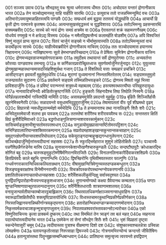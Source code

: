 001  सञ्जय उवाच
001a सौभद्रस्तु वचः श्रुत्वा धर्मराजस्य धीमतः
001c अचोदयत यन्तारं द्रोणानीकाय भारत
002a तेन सञ्चोद्यमानस्तु याहि याहीति सारथिः
002c प्रत्युवाच ततो राजन्नभिमन्युमिदं वचः
003a अतिभारोऽयमायुष्मन्नाहितस्त्वयि पाण्डवैः
003c सम्प्रधार्य क्षमं बुद्ध्या ततस्त्वं योद्धुमर्हसि
004a आचार्यो हि कृती द्रोणः परमास्त्रे कृतश्रमः
004c अत्यन्तसुखसंवृद्धस्त्वं च युद्धविशारदः
005a ततोऽभिमन्युः प्रहसन्सारथिं वाक्यमब्रवीत्
005c सारथे को न्वयं द्रोणः समग्रं क्षत्रमेव वा
006a ऐरावतगतं शक्रं सहामरगणैरहम्
006c योधयेयं रणमुखे न मे क्षत्रेऽद्य विस्मयः
006e न ममैतद्द्विषत्सैन्यं कलामर्हति षोडशीम्
007a अपि विश्वजितं विष्णुं मातुलं प्राप्य सूतज
007c पितरं चार्जुनं सङ्ख्ये न भीर्मामुपयास्यति
008a ततोऽभिमन्युस्तां वाचं कदर्थीकृत्य सारथेः
008c याहीत्येवाब्रवीदेनं द्रोणानीकाय माचिरम्
009a ततः सञ्चोदयामास हयानस्य त्रिहायनान्
009c नातिहृष्टमनाः सूतो हेमभाण्डपरिच्छदान्
010a ते प्रेषिताः सुमित्रेण द्रोणानीकाय वाजिनः
010c द्रोणमभ्यद्रवन्राजन्महावेगपराक्रमाः
011a तमुदीक्ष्य तथायान्तं सर्वे द्रोणपुरोगमाः
011c अभ्यवर्तन्त कौरव्याः पाण्डवाश्च तमन्वयुः
012a स कर्णिकारप्रवरोच्छ्रितध्वजः सुवर्णवर्मार्जुनिरर्जुनाद्वरः
012c युयुत्सया द्रोणमुखान्महारथान्समासदत्सिंहशिशुर्यथा गजान्
013a ते विंशतिपदे यत्ताः सम्प्रहारं प्रचक्रिरे
013c आसीद्गाङ्ग इवावर्तो मुहूर्तमुदधेरिव
014a शूराणां युध्यमानानां निघ्नतामितरेतरम्
014c सङ्ग्रामस्तुमुलो राजन्प्रावर्तत सुदारुणः
015a प्रवर्तमाने सङ्ग्रामे तस्मिन्नतिभयङ्करे
015c द्रोणस्य मिषतो व्यूहं भित्त्वा प्राविशदार्जुनिः
016a तं प्रविष्टं परान्घ्नन्तं शत्रुमध्ये महाबलम्
016c हस्त्यश्वरथपत्त्यौघाः परिवव्रुरुदायुधाः
017a नानावादित्रनिनदैः क्ष्वेडितोत्क्रुष्टगर्जितैः
017c हुङ्कारैः सिंहनादैश्च तिष्ठ तिष्ठेति निस्वनैः
018a घोरैर्हलहलाशब्दैर्मा गास्तिष्ठैहि मामिति
018c असावहममुत्रेति प्रवदन्तो मुहुर्मुहुः
019a बृंहितैः शिञ्जितैर्हासैः खुरनेमिस्वनैरपि
019c सन्नादयन्तो वसुधामभिदुद्रुवुरार्जुनिम्
020a तेषामापततां वीरः पूर्वं शीघ्रमथो दृढम्
020c क्षिप्रास्त्रो न्यवधीद्व्रातान्मर्मज्ञो मर्मभेदिभिः
021a ते हन्यमानाश्च तथा नानालिङ्गैः शितैः शरैः
021c अभिपेतुस्तमेवाजौ शलभा इव पावकम्
022a ततस्तेषां शरीरैश्च शरीरावयवैश्च सः
022c सन्तस्तार क्षितिं क्षिप्रं कुशैर्वेदिमिवाध्वरे
023a बद्धगोधाङ्गुलित्राणान्सशरावरकार्मुकान्
023c सासिचर्माङ्कुशाभीशून्सतोमरपरश्वधान्
024a सगुडायोमुखप्रासान्सर्ष्टितोमरपट्टिशान्
024c सभिण्डिपालपरिघान्सशक्तिवरकम्पनान्
025a सप्रतोदमहाशङ्खान्सकुन्तान्सकचग्रहान्
025c समुद्गरक्षेपणीयान्सपाशपरिघोपलान्
026a सकेयूराङ्गदान्बाहून्हृद्यगन्धानुलेपनान्
026c सञ्चिच्छेदार्जुनिर्वृत्तांस्त्वदीयानां सहस्रशः
027a तैः स्फुरद्भिर्महाराज शुशुभे लोहितोक्षितैः
027c पञ्चास्यैः पन्नगैश्छिन्नैर्गरुडेनेव मारिष
028a सुनासाननकेशान्तैरव्रणैश्चारुकुण्डलैः
028c सन्दष्टौष्ठपुटैः क्रोधात्क्षरद्भिः शोणितं बहु
029a चारुस्रङ्मुकुटोष्णीषैर्मणिरत्नविराजितैः
029c विनालनलिनाकारैर्दिवाकरशशिप्रभैः
030a हितप्रियंवदैः काले बहुभिः पुण्यगन्धिभिः
030c द्विषच्छिरोभिः पृथिवीमवतस्तार फाल्गुणिः
031a गन्धर्वनगराकारान्विधिवत्कल्पितान्रथान्
031c वीषामुखान्वित्रिवेणून्व्यस्तदण्डकबन्धुरान्
032a विजङ्घकूबराक्षांश्च विनेमीननरानपि
032c विचक्रोपस्करोपस्थान्भग्नोपकरणानपि
033a प्रशातितोपकरणान्हतयोधान्सहस्रशः
033c शरैर्विशकलीकुर्वन्दिक्षु सर्वास्वदृश्यत
034a पुनर्द्विपान्द्विपारोहान्वैजयन्त्यङ्कुशध्वजान्
034c तूणान्वर्माण्यथो कक्ष्या ग्रैवेयानथ कम्बलान्
035a घण्टाः शुण्डान्विषाणाग्रान्क्षुरपालान्पदानुगान्
035c शरैर्निशितधाराग्रैः शात्रवाणामशातयत्
036a वनायुजान्पार्वतीयान्काम्बोजारट्टबाह्लिकान्
036c स्थिरवालधिकर्णाक्षाञ्जवनान्साधुवाहिनः
037a स्वारूढाञ्शिक्षितैर्योधैः शक्त्यृष्टिप्रासयोधिभिः
037c विध्वस्तचामरकुथान्विप्रकीर्णप्रकीर्णकान्
038a निरस्तजिह्वानयनान्निष्कीर्णान्त्रयकृद्घनान्
038c हतारोहान्भिन्नभाण्डान्क्रव्यादगणमोदनान्
039a निकृत्तवर्मकवचाञ्शकृन्मूत्रासृगाप्लुतान्
039c निपातयन्नश्ववरांस्तावकान्सोऽभ्यरोचत
040a एको विष्णुरिवाचिन्त्यः कृत्वा प्राक्कर्म दुष्करम्
040c तथा विमथितं तेन त्र्यङ्गं तव बलं महत्
040e व्यहनत्स पदात्योघांस्त्वदीयानेव भारत
041a एवमेकेन तां सेनां सौभद्रेण शितैः शरैः
041c भृशं विप्रहतां दृष्ट्वा स्कन्देनेवासुरीं चमूम्
042a त्वदीयास्तव पुत्राश्च वीक्षमाणा दिशो दश
042c संशुष्कास्याश्चलन्नेत्राः प्रस्विन्ना लोमहर्षणाः
043a पलायनकृतोत्साहा निरुत्साहा द्विषज्जये
043c गोत्रनामभिरन्योन्यं क्रन्दन्तो जीवितैषिणः
044a हतान्पुत्रांस्तथा पितॄन्सुहृत्सम्बन्धिबान्धवान्
044c प्रातिष्ठन्त समुत्सृज्य त्वरयन्तो हयद्विपान्


